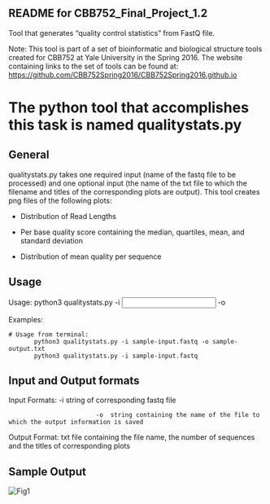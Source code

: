 **README for CBB752_Final_Project_1.2**
---------------------------------------------------------------
Tool that generates “quality control statistics” from FastQ file.

Note: This tool is part of a set of bioinformatic and biological structure tools created for CBB752 at Yale University in the Spring 2016. The website containing links to the set of tools can be found at: https://github.com/CBB752Spring2016/CBB752Spring2016.github.io

# The python tool that accomplishes this task is named qualitystats.py

## General
qualitystats.py takes one required input (name of the fastq file to be processed) and one optional input (the name of the txt file to which the filename and titles of the corresponding plots are output).  This tool creates png files of the following plots:
  
  * Distribution of Read Lengths
  
  * Per base quality score containing the median, quartiles, mean, and standard deviation
  
  * Distribution of mean quality per sequence

## Usage
  
  Usage:      python3 qualitystats.py -i <input file> -o <output file>
  
  Examples:  
  ```{r NCBI_python, engine="python", highlight=TRUE}
  # Usage from terminal:
  	     python3 qualitystats.py -i sample-input.fastq -o sample-output.txt
         python3 qualitystats.py -i sample-input.fastq
  ```
  
## Input and Output formats
  
  Input Formats:	-i 	string of corresponding fastq file

        					-o	string containing the name of the file to which the output information is saved

  Output Format:	txt file containing the file name, the number of sequences and the titles of corresponding plots

## Sample Output


![Fig1](https://github.com/peter-mm-williams/CBB752_Final_Project_1.2/blob/master/Sequence_Length_Distribution.png)

